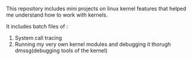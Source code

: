 This repository includes mini projects on linux kernel features that helped me understand how to work with kernels. 

It includes batch files of : 
1. System call tracing 
2. Running my very own kernel modules and debugging it thorugh dmssg(debugging tools of the kernel)
